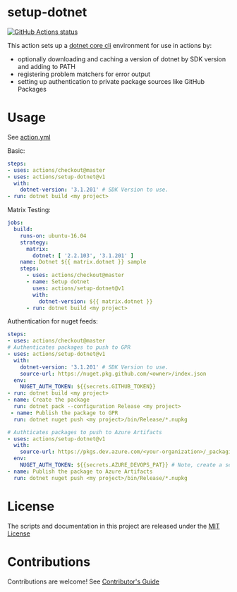# setup-dotnet

<p align="left">
  <a href="https://github.com/actions/setup-dotnet"><img alt="GitHub Actions status" src="https://github.com/actions/setup-dotnet/workflows/Main%20workflow/badge.svg"></a>
</p>

This action sets up a [dotnet core cli](https://github.com/dotnet/cli) environment for use in actions by:

- optionally downloading and caching a version of dotnet by SDK version and adding to PATH
- registering problem matchers for error output
- setting up authentication to private package sources like GitHub Packages

# Usage

See [action.yml](action.yml)

Basic:
```yaml
steps:
- uses: actions/checkout@master
- uses: actions/setup-dotnet@v1
  with:
    dotnet-version: '3.1.201' # SDK Version to use.
- run: dotnet build <my project>
```

Matrix Testing:
```yaml
jobs:
  build:
    runs-on: ubuntu-16.04
    strategy:
      matrix:
        dotnet: [ '2.2.103', '3.1.201' ]
    name: Dotnet ${{ matrix.dotnet }} sample
    steps:
      - uses: actions/checkout@master
      - name: Setup dotnet
        uses: actions/setup-dotnet@v1
        with:
          dotnet-version: ${{ matrix.dotnet }}
      - run: dotnet build <my project>
```

Authentication for nuget feeds:
```yaml
steps:
- uses: actions/checkout@master
# Authenticates packages to push to GPR
- uses: actions/setup-dotnet@v1
  with:
    dotnet-version: '3.1.201' # SDK Version to use.
    source-url: https://nuget.pkg.github.com/<owner>/index.json
  env:
    NUGET_AUTH_TOKEN: ${{secrets.GITHUB_TOKEN}}
- run: dotnet build <my project>
- name: Create the package
  run: dotnet pack --configuration Release <my project>
 - name: Publish the package to GPR
  run: dotnet nuget push <my project>/bin/Release/*.nupkg

# Authticates packages to push to Azure Artifacts
- uses: actions/setup-dotnet@v1
  with:
    source-url: https://pkgs.dev.azure.com/<your-organization>/_packaging/<your-feed-name>/nuget/v3/index.json
  env:
    NUGET_AUTH_TOKEN: ${{secrets.AZURE_DEVOPS_PAT}} # Note, create a secret with this name in Settings
- name: Publish the package to Azure Artifacts
  run: dotnet nuget push <my project>/bin/Release/*.nupkg
```

# License

The scripts and documentation in this project are released under the [MIT License](LICENSE)

# Contributions

Contributions are welcome!  See [Contributor's Guide](docs/contributors.md)
